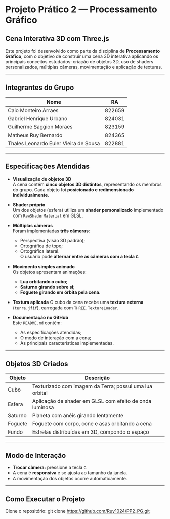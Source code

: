 # Projeto Prático 2 — Processamento Gráfico

## Cena Interativa 3D com Three.js

Este projeto foi desenvolvido como parte da disciplina de **Processamento Gráfico**, com o objetivo de construir uma cena 3D interativa aplicando os principais conceitos estudados: criação de objetos 3D, uso de shaders personalizados, múltiplas câmeras, movimentação e aplicação de texturas.

---

## Integrantes do Grupo

| Nome                                        | RA      |
|---------------------------------------------|---------|
| Caio Monteiro Arraes                        | 822659  |
| Gabriel Henrique Urbano                     | 824031  |
| Guilherme Saggion Moraes                    | 823159  |
| Matheus Ruy Bernardo                        | 824365  |
| Thales Leonardo Euler Vieira de Sousa       | 822881  |

---

## Especificações Atendidas

- **Visualização de objetos 3D**  
  A cena contém **cinco objetos 3D distintos**, representando os membros do grupo. Cada objeto foi **posicionado e redimensionado individualmente**.

- **Shader próprio**  
  Um dos objetos (esfera) utiliza um **shader personalizado** implementado com `RawShaderMaterial` em GLSL.

- **Múltiplas câmeras**  
  Foram implementadas **três câmeras**:
  - Perspectiva (visão 3D padrão);
  - Ortográfica de topo;
  - Ortográfica lateral.  
  O usuário pode **alternar entre as câmeras com a tecla `C`**.

- **Movimento simples animado**  
  Os objetos apresentam animações:  
  - **Lua orbitando o cubo**;  
  - **Saturno girando sobre si**;  
  - **Foguete girando em órbita pela cena**.

- **Textura aplicada** 
  O cubo da cena recebe uma **textura externa** (`terra.jfif`), carregada com `THREE.TextureLoader`.

- **Documentação no GitHub**  
  Este `README.md` contém:
  - As especificações atendidas;
  - O modo de interação com a cena;
  - As principais características implementadas.

---

## Objetos 3D Criados

| Objeto     | Descrição                                                |
|------------|----------------------------------------------------------|
| Cubo       | Texturizado com imagem da Terra; possui uma lua orbital  |
| Esfera     | Aplicação de shader em GLSL com efeito de onda luminosa  |
| Saturno    | Planeta com anéis girando lentamente                     |
| Foguete    | Foguete com corpo, cone e asas orbitando a cena          |
| Fundo      | Estrelas distribuídas em 3D, compondo o espaço           |

---

## Modo de Interação

- **Trocar câmera:** pressione a tecla `C`.
- A cena é **responsiva** e se ajusta ao tamanho da janela.
- A movimentação dos objetos ocorre automaticamente.

---

## Como Executar o Projeto

Clone o repositório:
   git clone https://github.com/Ruy1024/PP2_PG.git